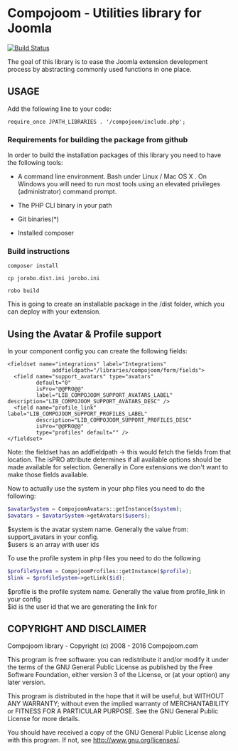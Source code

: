 Compojoom - Utilities library for Joomla
=======================================================
[![Build Status](http://test01.compojoom.com/api/badges/compojoom/lib_compojoom/status.svg)](http://test01.compojoom.com/compojoom/lib_compojoom)

The goal of this library is to ease the Joomla extension development process by abstracting commonly used
functions in one place.

## USAGE

Add the following line to your code:

```
require_once JPATH_LIBRARIES . '/compojoom/include.php';
```

### Requirements for building the package from github
In order to build the installation packages of this library you need to have
the following tools:

- A command line environment. Bash under Linux / Mac OS X . On Windows
  you will need to run most tools using an elevated privileges (administrator)
  command prompt.

- The PHP CLI binary in your path

- Git binaries(*)

- Installed composer

### Build instructions

`composer install`

`cp jorobo.dist.ini jorobo.ini`

`robo build`

This is going to create an installable package in the /dist folder, which you can deploy with your extension.

## Using the Avatar & Profile support
In your component config you can create the following fields:

```
<fieldset name="integrations" label="Integrations"
	          addfieldpath="/libraries/compojoom/form/fields">
  <field name="support_avatars" type="avatars"
         default="0"
         isPro="@@PRO@@"
         label="LIB_COMPOJOOM_SUPPORT_AVATARS_LABEL" description="LIB_COMPOJOOM_SUPPORT_AVATARS_DESC" />
  <field name="profile_link" label="LIB_COMPOJOOM_SUPPORT_PROFILES_LABEL"
         description="LIB_COMPOJOOM_SUPPORT_PROFILES_DESC"
         isPro="@@PRO@@"
         type="profiles" default="" />
</fieldset>
```

Note: the fieldset has an addfieldpath -> this would fetch the fields from that location.
The isPRO attribute determines if all available options should be made available for selection. 
Generally in Core extensions we don't want to make those fields available. 

Now to actually use the system in your php files you need to do the following:

```php
$avatarSystem = CompojoomAvatars::getInstance($system);
$avatars = $avatarSystem->getAvatars($users);
```
$system is the avatar system name. Generally the value from: support_avatars in your config.<br>
$users is an array with user ids

To use the profile system in php files you need to do the following

```php
$profileSystem = CompojoomProfiles::getInstance($profile);
$link = $profileSystem->getLink($id);
```
$profile is the profile system name. Generally the value from profile_link in your config<br>
$id is the user id that we are generating the link for

## COPYRIGHT AND DISCLAIMER
Compojoom library -  Copyright (c) 2008 - 2016 Compojoom.com

This program is free software: you can redistribute it and/or modify it under the terms of the GNU General Public License as published by the
Free Software Foundation, either version 3 of the License, or (at your option) any later version.

This program is distributed in the hope that it will be useful, but WITHOUT ANY WARRANTY; without even the implied warranty of MERCHANTABILITY or
FITNESS FOR A PARTICULAR PURPOSE. See the GNU General Public License for more details.

You should have received a copy of the GNU General Public License along with this program. If not, see http://www.gnu.org/licenses/.

